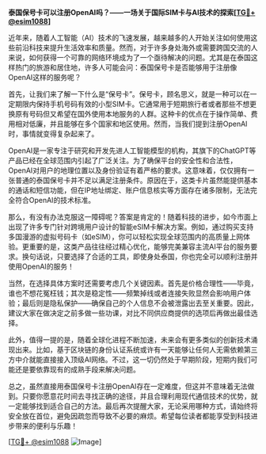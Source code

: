 **泰国保号卡可以注册OpenAI吗？——一场关于国际SIM卡与AI技术的探索[[TG💪+ @esim1088](https://t.me/s/esim1088)]**

近年来，随着人工智能（AI）技术的飞速发展，越来越多的人开始关注如何使用这些前沿科技来提升生活效率和质量。然而，对于许多身处海外或需要跨国交流的人来说，如何获得一个可靠的网络环境成为了一个亟待解决的问题。尤其是在泰国这样热门的旅游和居住地，许多人可能会问：泰国保号卡是否能够用于注册像OpenAI这样的服务呢？

首先，让我们来了解一下什么是“保号卡”。保号卡，顾名思义，就是一种可以在一定期限内保持手机号码有效的小型SIM卡。它通常用于短期旅行者或者那些不想更换原有号码但又希望在国外使用本地服务的人群。这种卡的优点在于操作简单、费用相对低廉，并且能够在多个国家和地区使用。然而，当我们提到注册OpenAI时，事情就变得复杂起来了。

OpenAI是一家专注于研究和开发先进人工智能模型的机构，其旗下的ChatGPT等产品已经在全球范围内引起了广泛关注。为了确保平台的安全性和合法性，OpenAI对用户的地理位置以及身份验证有着严格的要求。这意味着，仅仅拥有一张普通的泰国保号卡并不足以满足注册条件。原因在于，这类卡片虽然能提供基本的通话和短信功能，但在IP地址绑定、账户信息核实等方面存在诸多限制，无法完全符合OpenAI的技术标准。

那么，有没有办法克服这一障碍呢？答案是肯定的！随着科技的进步，如今市面上出现了许多专门针对跨境用户设计的智能eSIM卡解决方案。例如，通过购买支持多国漫游的虚拟号码卡（如eSIM），你可以轻松实现全球范围内的高质量上网体验。更重要的是，这类产品往往经过精心优化，能够完美兼容主流AI平台的服务要求。换句话说，只要选择了合适的工具，即使身处泰国，你也完全可以顺利注册并使用OpenAI的服务！

当然，在选择具体方案时还需要考虑几个关键因素。首先是价格合理性——毕竟，谁也不想花冤枉钱；其次是稳定性——频繁掉线或者连接失败显然会影响用户体验；最后则是隐私保护——确保自己的个人信息不会被泄露出去至关重要。因此，建议大家在做决定之前多做一些功课，对比不同供应商提供的选项后再做出最佳选择。

此外，值得一提的是，随着全球化进程不断加速，未来会有更多类似的创新技术涌现出来。比如，基于区块链的身份认证系统或许有一天能够让任何人无需依赖第三方中介就能直接接入顶级AI网络。不过，这一切仍然处于早期阶段，短期内我们可能还是要依靠现有的成熟手段来解决问题。

总之，虽然直接用泰国保号卡注册OpenAI存在一定难度，但这并不意味着无法做到。只要你愿意花时间去寻找正确的途径，并且合理利用现代通信技术的优势，就一定能够找到适合自己的方法。最后再次提醒大家，无论采用哪种方式，请始终将安全放在首位，避免因疏忽而导致不必要的麻烦。希望每位读者都能享受到科技进步带来的便利与乐趣！

[[TG💪+ @esim1088](https://t.me/s/esim1088) ![Image](https://i.postimg.cc/4NQfJmqS/Snipaste-2025-05-13-00-14-12.png)]